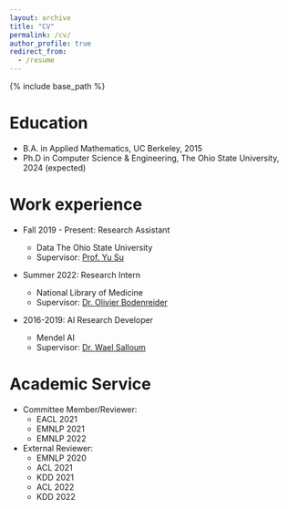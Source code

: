 ```yaml
---
layout: archive
title: "CV"
permalink: /cv/
author_profile: true
redirect_from:
  - /resume
---
```


{% include base_path %}

Education
======
* B.A. in Applied Mathematics, UC Berkeley, 2015
* Ph.D in Computer Science & Engineering, The Ohio State University, 2024 (expected)

Work experience
======
* Fall 2019 - Present: Research Assistant
  * Data The Ohio State University
  * Supervisor: [Prof. Yu Su](https://ysu1989.github.io)

* Summer 2022: Research Intern
  * National Library of Medicine
  * Supervisor: [Dr. Olivier Bodenreider](https://www.nlm.nih.gov/research/researchstaff/BodenreiderOlivier.html)

* 2016-2019: AI Research Developer
  * Mendel AI
  * Supervisor: [Dr. Wael Salloum](https://www.linkedin.com/in/waelsalloum/)
  
Academic Service
======
* Committee Member/Reviewer:
  * EACL 2021
  * EMNLP 2021
  * EMNLP 2022
* External Reviewer:
  * EMNLP 2020
  * ACL 2021
  * KDD 2021
  * ACL 2022
  * KDD 2022
